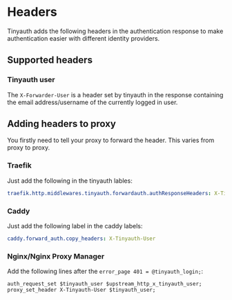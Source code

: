 # Headers

Tinyauth adds the following headers in the authentication response to make authentication easier with different identity providers.

## Supported headers

### Tinyauth user

The `X-Forwarder-User` is a header set by tinyauth in the response containing the email address/username of the currently logged in user.

## Adding headers to proxy

You firstly need to tell your proxy to forward the header. This varies from proxy to proxy.

### Traefik

Just add the following in the tinyauth lables:

```yaml
traefik.http.middlewares.tinyauth.forwardauth.authResponseHeaders: X-Tinyauth-User
```

### Caddy

Just add the following label in the caddy labels:

```yaml
caddy.forward_auth.copy_headers: X-Tinyauth-User
```

### Nginx/Nginx Proxy Manager

Add the following lines after the `error_page 401 = @tinyauth_login;`:

```shell
auth_request_set $tinyauth_user $upstream_http_x_tinyauth_user;
proxy_set_header X-Tinyauth-User $tinyauth_user;
```
